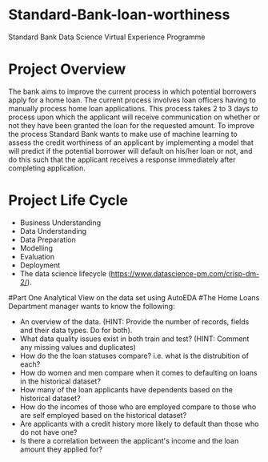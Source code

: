 # Standard-Bank-loan-worthiness
Standard Bank Data Science Virtual Experience Programme 
# Project Overview
The bank aims to improve the current process in which potential borrowers apply for a home loan. The current process involves loan officers having to manually process home loan applications. This process takes 2 to 3 days to process upon which the applicant will receive communication on whether or not they have been granted the loan for the requested amount. To improve the process Standard Bank wants to make use of machine learning to assess the credit worthiness of an applicant by implementing a model that will predict if the potential borrower will default on his/her loan or not, and do this such that the applicant receives a response immediately after completing application.
# Project Life Cycle
- Business Understanding
- Data Understanding
- Data Preparation
- Modelling
- Evaluation
- Deployment
- The data science lifecycle (https://www.datascience-pm.com/crisp-dm-2/).

#Part One
Analytical View on the data set using AutoEDA 
#The Home Loans Department manager wants to know the following:
- An overview of the data. (HINT: Provide the number of records, fields and their data types. Do for both).
- What data quality issues exist in both train and test? (HINT: Comment any missing values and duplicates)
- How do the the loan statuses compare? i.e. what is the distrubition of each?
- How do women and men compare when it comes to defaulting on loans in the historical dataset?
- How many of the loan applicants have dependents based on the historical dataset?
- How do the incomes of those who are employed compare to those who are self employed based on the historical dataset?
- Are applicants with a credit history more likely to default than those who do not have one?
- Is there a correlation between the applicant's income and the loan amount they applied for?
